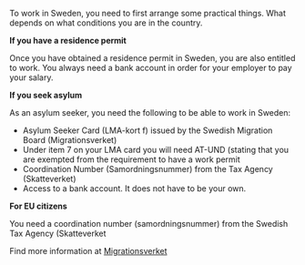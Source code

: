 To work in Sweden, you need to first arrange some practical things.
What depends on what conditions you are in the country.

__If you have a residence permit__

Once you have obtained a residence permit in Sweden, you are also entitled to work. You always need a bank account  in order for your employer to pay your salary.

__If you seek asylum__

As an asylum seeker, you need the following to be able to work in Sweden:

* Asylum Seeker Card (LMA-kort f) issued by the Swedish Migration Board (Migrationsverket)
* Under item 7 on your LMA card you will need AT-UND (stating that you are exempted from the requirement to have a work permit
* Coordination Number (Samordningsnummer) from the Tax Agency (Skatteverket)
* Access to a bank account. It does not have to be your own.


__For EU citizens__

You need a coordination number (samordningsnummer) from the Swedish Tax Agency (Skatteverket

Find more information at [Migrationsverket](https://www.migrationsverket.se/English/Private-individuals/Protection-and-asylum-in-Sweden/While-you-are-waiting-for-a-decision/Working.html)
